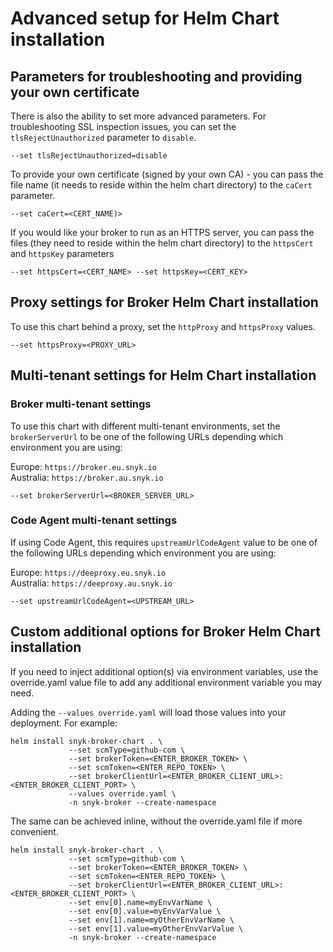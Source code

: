 # Advanced setup for Helm Chart installation

## Parameters for troubleshooting and providing your own certificate

There is also the ability to set more advanced parameters. For troubleshooting SSL inspection issues, you can set the `tlsRejectUnauthorized` parameter to `disable`.

```
--set tlsRejectUnauthorized=disable
```

To provide your own certificate (signed by your own CA) - you can pass the file name (it needs to reside within the helm chart directory) to the `caCert` parameter.

```
--set caCert=<CERT_NAME)>
```

If you would like your broker to run as an HTTPS server, you can pass the files (they need to reside within the helm chart directory) to the `httpsCert` and `httpsKey` parameters

```
--set httpsCert=<CERT_NAME> --set httpsKey=<CERT_KEY>
```

## Proxy settings for Broker Helm Chart installation

To use this chart behind a proxy, set the `httpProxy` and `httpsProxy` values.

```
--set httpsProxy=<PROXY_URL>
```

## Multi-tenant settings for Helm Chart installation

### **Broker multi-tenant settings**

To use this chart with different multi-tenant environments, set the `brokerServerUrl` to be one of the following URLs depending which environment you are using:

Europe: `https://broker.eu.snyk.io`\
Australia: `https://broker.au.snyk.io`

```
--set brokerServerUrl=<BROKER_SERVER_URL>
```

### **Code Agent multi-tenant settings**

If using Code Agent, this requires `upstreamUrlCodeAgent` value to be one of the following URLs depending which environment you are using:

Europe: `https://deeproxy.eu.snyk.io`\
Australia: `https://deeproxy.au.snyk.io`

```
--set upstreamUrlCodeAgent=<UPSTREAM_URL>
```

## Custom additional options for Broker Helm Chart installation

If you need to inject additional option(s) via environment variables, use the override.yaml value file to add any additional environment variable you may need.

Adding the `--values override.yaml` will load those values into your deployment. For example:

```
helm install snyk-broker-chart . \
             --set scmType=github-com \
             --set brokerToken=<ENTER_BROKER_TOKEN> \
             --set scmToken=<ENTER_REPO_TOKEN> \
             --set brokerClientUrl=<ENTER_BROKER_CLIENT_URL>:<ENTER_BROKER_CLIENT_PORT> \
             --values override.yaml \
             -n snyk-broker --create-namespace
```

The same can be achieved inline, without the override.yaml file if more convenient.

```
helm install snyk-broker-chart . \
             --set scmType=github-com \
             --set brokerToken=<ENTER_BROKER_TOKEN> \
             --set scmToken=<ENTER_REPO_TOKEN> \
             --set brokerClientUrl=<ENTER_BROKER_CLIENT_URL>:<ENTER_BROKER_CLIENT_PORT> \
             --set env[0].name=myEnvVarName \
             --set env[0].value=myEnvVarValue \
             --set env[1].name=myOtherEnvVarName \
             --set env[1].value=myOtherEnvVarValue \
             -n snyk-broker --create-namespace
```
